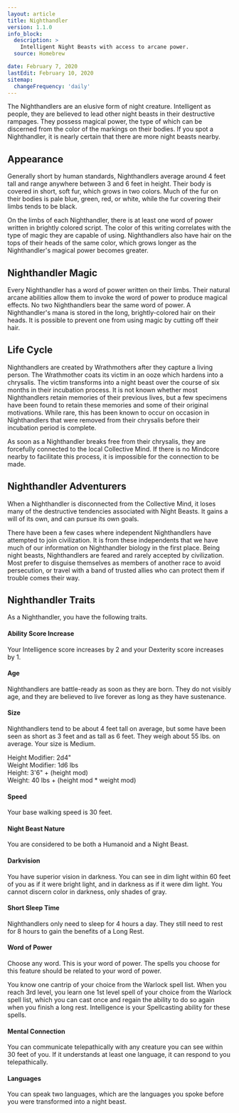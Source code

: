 ```yaml
---
layout: article
title: Nighthandler
version: 1.1.0
info_block:
  description: >
    Intelligent Night Beasts with access to arcane power.
  source: Homebrew

date: February 7, 2020
lastEdit: February 10, 2020
sitemap:
  changeFrequency: 'daily'
---
```


The Nighthandlers are an elusive form of night creature. Intelligent as people,
they are believed to lead other night beasts in their destructive rampages.
They possess magical power, the type of which can be discerned from the color
of the markings on their bodies. If you spot a Nighthandler, it is nearly
certain that there are more night beasts nearby.


## Appearance
Generally short by human standards, Nighthandlers average around 4 feet tall
and range anywhere between 3 and 6 feet in height. Their body is covered in
short, soft fur, which grows in two colors. Much of the fur on their
bodies is pale blue, green, red, or white, while the fur covering their limbs
tends to be black.

On the limbs of each Nighthandler, there is at least one word of power written
in brightly colored script. The color of this writing correlates with the type
of magic they are capable of using. Nighthandlers also have hair on the tops of
their heads of the same color, which grows longer as the Nighthandler's magical
power becomes greater.


## Nighthandler Magic
Every Nighthandler has a word of power written on their limbs. Their natural
arcane abilities allow them to invoke the word of power to produce magical
effects. No two Nighthandlers bear the same word of power. A Nighthandler's
mana is stored in the long, brightly-colored hair on their heads. It is
possible to prevent one from using magic by cutting off their hair.


## Life Cycle
Nighthandlers are created by Wrathmothers after they capture a living person.
The Wrathmother coats its victim in an ooze which hardens into a chrysalis. The
victim transforms into a night beast over the course of six months in their
incubation process. It is not known whether most Nighthandlers retain memories
of their previous lives, but a few specimens have been found to retain these
memories and some of their original motivations. While rare, this has been
known to occur on occasion in Nighthandlers that were removed from their
chrysalis before their incubation period is complete.

As soon as a Nighthandler breaks free from their chrysalis, they are forcefully
connected to the local Collective Mind. If there is no Mindcore nearby to
facilitate this process, it is impossible for the connection to be made.


## Nighthandler Adventurers
When a Nighthandler is disconnected from the Collective Mind, it loses many of
the destructive tendencies associated with Night Beasts. It gains a will of its
own, and can pursue its own goals.

There have been a few cases where independent Nighthandlers have attempted to
join civilization. It is from these independents that we have much of our
information on Nighthandler biology in the first place. Being night beasts,
Nighthandlers are feared and rarely accepted by civilization. Most prefer to
disguise themselves as members of another race to avoid persecution, or travel
with a band of trusted allies who can protect them if trouble comes their way.

## Nighthandler Traits
As a Nighthandler, you have the following traits.

#### Ability Score Increase
Your Intelligence score increases by 2 and your Dexterity score increases by 1.

#### Age
Nighthandlers are battle-ready as soon as they are born. They do not visibly
age, and they are believed to live forever as long as they have sustenance.

#### Size
Nighthandlers tend to be about 4 feet tall on average, but some have been seen
as short as 3 feet and as tall as 6 feet. They weigh about 55 lbs. on average.
Your size is Medium.

Height Modifier: 2d4"  
Weight Modifier: 1d6 lbs  
Height: 3'6" + (height mod)  
Weight: 40 lbs + (height mod * weight mod)

#### Speed
Your base walking speed is 30 feet.

#### Night Beast Nature
You are considered to be both a Humanoid and a Night Beast.

#### Darkvision
You have superior vision in darkness. You can see in dim light within 60 feet
of you as if it were bright light, and in darkness as if it were dim light. You
cannot discern color in darkness, only shades of gray.

#### Short Sleep Time
Nighthandlers only need to sleep for 4 hours a day. They still need to rest
for 8 hours to gain the benefits of a Long Rest.

#### Word of Power
Choose any word. This is your word of power. The spells you choose for this
feature should be related to your word of power.

You know one cantrip of your choice from the Warlock spell list. When you
reach 3rd level, you learn one 1st level spell of your choice from the Warlock
spell list, which you can cast once and regain the ability to do so again when
you finish a long rest. Intelligence is your Spellcasting ability for these
spells.

#### Mental Connection
You can communicate telepathically with any creature you can see within 30 feet
of you. If it understands at least one language, it can respond to you
telepathically.

#### Languages
You can speak two languages, which are the languages you spoke before you were
transformed into a night beast.
